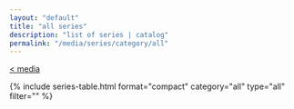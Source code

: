 ```yaml
---
layout: "default"
title: "all series"
description: "list of series | catalog"
permalink: "/media/series/category/all"
---
```

[< media](media.md)

{% include series-table.html format="compact" category="all" type="all" filter="" %}
